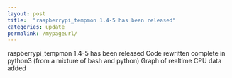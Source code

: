 ```yaml
---
layout: post
title:  "raspberrypi_tempmon 1.4-5 has been released"
categories: update
permalink: /mypageurl/
---
```


raspberrypi_tempmon 1.4-5 has been released
Code rewritten complete in python3 (from a mixture of bash and python)
Graph of realtime CPU data added
